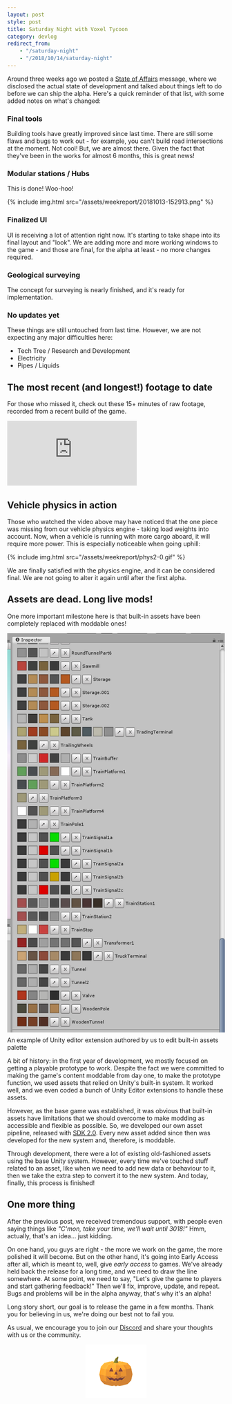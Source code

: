 ```yaml
---
layout: post
style: post
title: Saturday Night with Voxel Tycoon
category: devlog
redirect_from:
    - "/saturday-night"
    - "/2018/10/14/saturday-night"
---
```


Around three weeks ago we posted a [State of Affairs](/when) message, where we disclosed the actual state of development and talked about things left to do before we can ship the alpha. Here's a quick reminder of that list, with some added notes on what's changed:


### Final tools

Building tools have greatly improved since last time. There are still some flaws and bugs to work out - for example, you can't build road intersections at the moment. Not cool! But, we are almost there. Given the fact that they've been in the works for almost 6 months, this is great news!

### Modular stations / Hubs

This is done! Woo-hoo!

{% include img.html src="/assets/weekreport/20181013-152913.png" %}

### Finalized UI

UI is receiving a lot of attention right now. It's starting to take shape into its final layout and "look". We are adding more and more working windows to the game - and those are final, for the alpha at least - no more changes required.

### Geological surveying

The concept for surveying is nearly finished, and it's ready for implementation.

### No updates yet

These things are still untouched from last time. However, we are not expecting any major difficulties here:

* Tech Tree / Research and Development
* Electricity
* Pipes / Liquids

## The most recent (and longest!) footage to date

For those who missed it, check out these 15+ minutes of raw footage, recorded from a recent build of the game.

<iframe class="widget-youtube" src="https://www.youtube.com/embed/eGKbHxh47Y4?rel=0" frameborder="0" allow="autoplay; encrypted-media" allowfullscreen></iframe>

## Vehicle physics in action

Those who watched the video above may have noticed that the one piece was missing from our vehicle physics engine - taking load weights into account. Now, when a vehicle is running with more cargo aboard, it will require more power. This is especially noticeable when going uphill:

{% include img.html src="/assets/weekreport/phys2-0.gif" %}

We are finally satisfied with the physics engine, and it can be considered final. We are not going to alter it again until after the first alpha.

## Assets are dead. Long live mods!

One more important milestone here is that built-in assets have been completely replaced with moddable ones!


<div class="img-inline-left-container">
    <img src="/assets/weekreport/image_2018-10-11_22-02-48.png" style="margin-bottom: 6px" />
    <span class="img-alt">An example of Unity editor extension authored by us to edit built-in assets palette</span>
</div>

A bit of history: in the first year of development, we mostly focused on getting a playable prototype to work. Despite the fact we were committed to making the game's content moddable from day one, to make the prototype function, we used assets that relied on Unity's built-in system. It worked well, and we even coded a bunch of Unity Editor extensions to handle these assets.

However, as the base game was established, it was obvious that built-in assets have limitations that we should overcome to make modding as accessible and flexible as possible. So, we developed our own asset pipeline, released with [SDK 2.0](/sdk). Every new asset added since then was developed for the new system and, therefore, is moddable.

Through development, there were a lot of existing old-fashioned assets using the base Unity system. However, every time we've touched stuff related to an asset, like when we need to add new data or behaviour to it, then we take the extra step to convert it to the new system. And today, finally, this process is finished!

## One more thing

After the previous post, we received tremendous support, with people even saying things like *"C'mon, take your time, we'll wait until 3018!"* Hmm, actually, that's an idea... just kidding.

On one hand, you guys are right - the more we work on the game, the more polished it will become. But on the other hand, it's going into Early Access after all, which is meant to, well, give *early access* to games. We've already held back the release for a long time, and we need to draw the line somewhere. At some point, we need to say, "Let's give the game to players and start gathering feedback!" Then we'll fix, improve, update, and repeat. Bugs and problems will be in the alpha anyway, that's why it's an alpha!

Long story short, our goal is to release the game in a few months. Thank you for believing in us, we're doing our best not to fail you.

As usual, we encourage you to join our [Discord](http://discord.gg/64KPWd5) and share your thoughts with us or the community.

<p style="text-align: center">
    <img style="width: 140px;" src="/assets/pumpkin50.png"/>
</p>